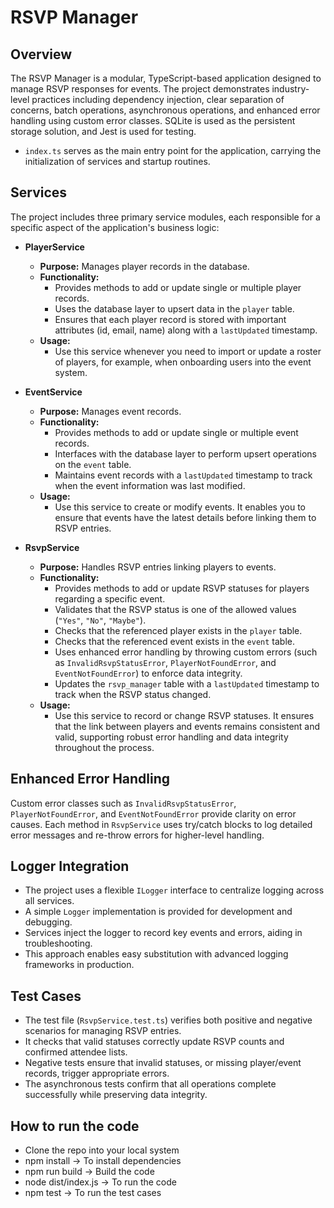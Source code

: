 # RSVP Manager

## Overview

The RSVP Manager is a modular, TypeScript-based application designed to manage RSVP responses for events. The project demonstrates industry-level practices including dependency injection, clear separation of concerns, batch operations, asynchronous operations, and enhanced error handling using custom error classes. SQLite is used as the persistent storage solution, and Jest is used for testing.

-   `index.ts` serves as the main entry point for the application, carrying the initialization of services and startup routines.

## Services

The project includes three primary service modules, each responsible for a specific aspect of the application's business logic:

-   **PlayerService**
    -   **Purpose:** Manages player records in the database.
    -   **Functionality:**
        -   Provides methods to add or update single or multiple player records.
        -   Uses the database layer to upsert data in the `player` table.
        -   Ensures that each player record is stored with important attributes (id, email, name) along with a `lastUpdated` timestamp.
    -   **Usage:**
        -   Use this service whenever you need to import or update a roster of players, for example, when onboarding users into the event system.

-   **EventService**
    -   **Purpose:** Manages event records.
    -   **Functionality:**
        -   Provides methods to add or update single or multiple event records.
        -   Interfaces with the database layer to perform upsert operations on the `event` table.
        -   Maintains event records with a `lastUpdated` timestamp to track when the event information was last modified.
    -   **Usage:**
        -   Use this service to create or modify events. It enables you to ensure that events have the latest details before linking them to RSVP entries.

-   **RsvpService**
    -   **Purpose:** Handles RSVP entries linking players to events.
    -   **Functionality:**
        -   Provides methods to add or update RSVP statuses for players regarding a specific event.
        -   Validates that the RSVP status is one of the allowed values (`"Yes"`, `"No"`, `"Maybe"`).
        -   Checks that the referenced player exists in the `player` table.
        -   Checks that the referenced event exists in the `event` table.
        -   Uses enhanced error handling by throwing custom errors (such as `InvalidRsvpStatusError`, `PlayerNotFoundError`, and `EventNotFoundError`) to enforce data integrity.
        -   Updates the `rsvp_manager` table with a `lastUpdated` timestamp to track when the RSVP status changed.
    -   **Usage:**
        -   Use this service to record or change RSVP statuses. It ensures that the link between players and events remains consistent and valid, supporting robust error handling and data integrity throughout the process.

## Enhanced Error Handling

Custom error classes such as `InvalidRsvpStatusError`, `PlayerNotFoundError`, and `EventNotFoundError` provide clarity on error causes. Each method in `RsvpService` uses try/catch blocks to log detailed error messages and re-throw errors for higher-level handling.

## Logger Integration

-   The project uses a flexible `ILogger` interface to centralize logging across all services.
-   A simple `Logger` implementation is provided for development and debugging.
-   Services inject the logger to record key events and errors, aiding in troubleshooting.
-   This approach enables easy substitution with advanced logging frameworks in production.

## Test Cases

-   The test file (`RsvpService.test.ts`) verifies both positive and negative scenarios for managing RSVP entries.
-   It checks that valid statuses correctly update RSVP counts and confirmed attendee lists.
-   Negative tests ensure that invalid statuses, or missing player/event records, trigger appropriate errors.
-   The asynchronous tests confirm that all operations complete successfully while preserving data integrity.

## How to run the code

-   Clone the repo into your local system
-   npm install -> To install dependencies
-   npm run build -> Build the code
-   node dist/index.js -> To run the code
-   npm test -> To run the test cases